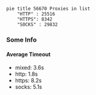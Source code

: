 
```mermaid
pie title 56670 Proxies in list
    "HTTP" : 25516
    "HTTPS": 8342
    "SOCKS" : 29832
```

### Some Info
#### Average Timeout

- mixed: 3.6s
- http: 1.8s
- https: 8.2s
- socks: 5.1s